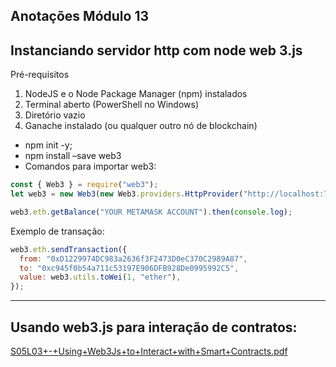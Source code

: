 ## Anotações Módulo 13

## Instanciando servidor http com node web 3.js

Pré-requisitos

1. NodeJS e o Node Package Manager (npm) instalados
2. Terminal aberto (PowerShell no Windows)
3. Diretório vazio
4. Ganache instalado (ou qualquer outro nó de blockchain)

- npm init -y;
- npm install –save web3
- Comandos para importar web3:

```jsx
const { Web3 } = require("web3");
let web3 = new Web3(new Web3.providers.HttpProvider("http://localhost:7545"));

web3.eth.getBalance("YOUR METAMASK ACCOUNT").then(console.log);
```

Exemplo de transação:

```jsx
web3.eth.sendTransaction({
  from: "0xD1229974DC983a2636f3F2473D0eC370C2989A87",
  to: "0xc945f0b54a711c53197E906DFB928De0995992C5",
  value: web3.utils.toWei(1, "ether"),
});
```

---

## Usando web3.js para interação de contratos:

[S05L03+-+Using+Web3Js+to+Interact+with+Smart+Contracts.pdf](/images/S05L03+-+Using+Web3Js+to+Interact+with+Smart+Contracts.pdf)
